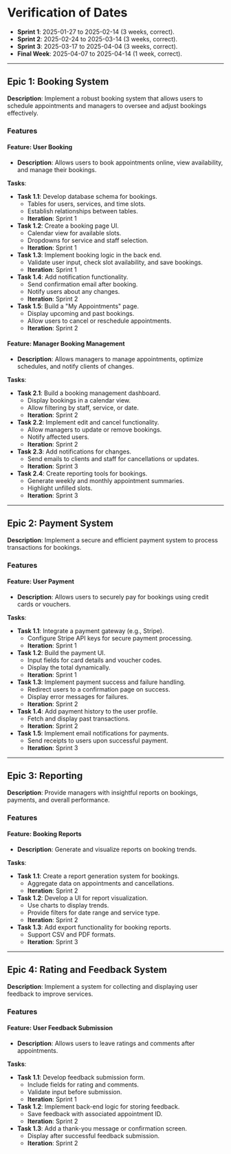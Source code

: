 # Verification of Dates

- **Sprint 1**: 2025-01-27 to 2025-02-14 (3 weeks, correct).
- **Sprint 2**: 2025-02-24 to 2025-03-14 (3 weeks, correct).
- **Sprint 3**: 2025-03-17 to 2025-04-04 (3 weeks, correct).
- **Final Week**: 2025-04-07 to 2025-04-14 (1 week, correct).

---

## Epic 1: Booking System

**Description**: Implement a robust booking system that allows users to schedule appointments and managers to oversee and adjust bookings effectively.

### Features

#### **Feature: User Booking**
- **Description**: Allows users to book appointments online, view availability, and manage their bookings.

**Tasks**:
- **Task 1.1**: Develop database schema for bookings.
  - Tables for users, services, and time slots.
  - Establish relationships between tables.
  - **Iteration**: Sprint 1
- **Task 1.2**: Create a booking page UI.
  - Calendar view for available slots.
  - Dropdowns for service and staff selection.
  - **Iteration**: Sprint 1
- **Task 1.3**: Implement booking logic in the back end.
  - Validate user input, check slot availability, and save bookings.
  - **Iteration**: Sprint 1
- **Task 1.4**: Add notification functionality.
  - Send confirmation email after booking.
  - Notify users about any changes.
  - **Iteration**: Sprint 2
- **Task 1.5**: Build a "My Appointments" page.
  - Display upcoming and past bookings.
  - Allow users to cancel or reschedule appointments.
  - **Iteration**: Sprint 2

#### **Feature: Manager Booking Management**
- **Description**: Allows managers to manage appointments, optimize schedules, and notify clients of changes.

**Tasks**:
- **Task 2.1**: Build a booking management dashboard.
  - Display bookings in a calendar view.
  - Allow filtering by staff, service, or date.
  - **Iteration**: Sprint 2
- **Task 2.2**: Implement edit and cancel functionality.
  - Allow managers to update or remove bookings.
  - Notify affected users.
  - **Iteration**: Sprint 2
- **Task 2.3**: Add notifications for changes.
  - Send emails to clients and staff for cancellations or updates.
  - **Iteration**: Sprint 3
- **Task 2.4**: Create reporting tools for bookings.
  - Generate weekly and monthly appointment summaries.
  - Highlight unfilled slots.
  - **Iteration**: Sprint 3

---

## Epic 2: Payment System

**Description**: Implement a secure and efficient payment system to process transactions for bookings.

### Features

#### **Feature: User Payment**
- **Description**: Allows users to securely pay for bookings using credit cards or vouchers.

**Tasks**:
- **Task 1.1**: Integrate a payment gateway (e.g., Stripe).
  - Configure Stripe API keys for secure payment processing.
  - **Iteration**: Sprint 1
- **Task 1.2**: Build the payment UI.
  - Input fields for card details and voucher codes.
  - Display the total dynamically.
  - **Iteration**: Sprint 1
- **Task 1.3**: Implement payment success and failure handling.
  - Redirect users to a confirmation page on success.
  - Display error messages for failures.
  - **Iteration**: Sprint 2
- **Task 1.4**: Add payment history to the user profile.
  - Fetch and display past transactions.
  - **Iteration**: Sprint 2
- **Task 1.5**: Implement email notifications for payments.
  - Send receipts to users upon successful payment.
  - **Iteration**: Sprint 3

---

## Epic 3: Reporting

**Description**: Provide managers with insightful reports on bookings, payments, and overall performance.

### Features

#### **Feature: Booking Reports**
- **Description**: Generate and visualize reports on booking trends.

**Tasks**:
- **Task 1.1**: Create a report generation system for bookings.
  - Aggregate data on appointments and cancellations.
  - **Iteration**: Sprint 2
- **Task 1.2**: Develop a UI for report visualization.
  - Use charts to display trends.
  - Provide filters for date range and service type.
  - **Iteration**: Sprint 2
- **Task 1.3**: Add export functionality for booking reports.
  - Support CSV and PDF formats.
  - **Iteration**: Sprint 3

---

## Epic 4: Rating and Feedback System

**Description**: Implement a system for collecting and displaying user feedback to improve services.

### Features

#### **Feature: User Feedback Submission**
- **Description**: Allows users to leave ratings and comments after appointments.

**Tasks**:
- **Task 1.1**: Develop feedback submission form.
  - Include fields for rating and comments.
  - Validate input before submission.
  - **Iteration**: Sprint 1
- **Task 1.2**: Implement back-end logic for storing feedback.
  - Save feedback with associated appointment ID.
  - **Iteration**: Sprint 2
- **Task 1.3**: Add a thank-you message or confirmation screen.
  - Display after successful feedback submission.
  - **Iteration**: Sprint 2
